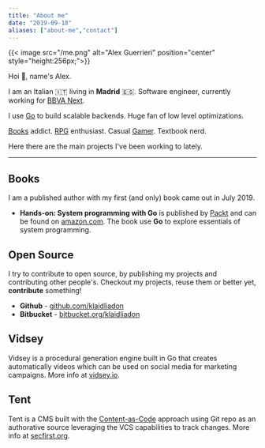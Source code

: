 ```yaml
---
title: "About me"
date: "2019-09-18"
aliases: ["about-me","contact"]
---
```


{{< image src="/me.png" alt="Alex Guerrieri" position="center" style="height:256px;">}}

Hoi :wave:, name's Alex.

I am an Italian :it: living in **Madrid** :es:. Software engineer, currently working for [BBVA Next](https://www.bbvanexttechnologies.com "BBVA Next").

I use [Go](https://golang.org "Golang") to build scalable backends. Huge fan of low level optimizations.

[Books](https://www.goodreads.com/klaidliadon "Good Reads") addict. [RPG](https://app.roll20.net/users/120129/klaid-liadon "Roll20") enthusiast. Casual [Gamer](http://steamcommunity.com/id/KlaidLiadon/ "Steam"). Textbook nerd.

Here there are the main projects I've been working to lately.

---

## Books

I am a published author with my first (and only) book came out in July 2019.

- **Hands-on: System programming with Go** is published by [Packt](https://packtpub.com) and can be found on [amazon.com](https://amzn.to/2ZSLWzj "System programming"). The book use **Go** to explore essentials of system programming.

## Open Source

I try to contribute to open source, by publishing my projects and contributing other people's. Checkout my projects, reuse them or better yet, **contribute** something!

* **Github** - [github.com/klaidliadon](https://github.com/klaidliadon "Github")
* **Bitbucket** - [bitbucket.org/klaidliadon](https://bitbucket.org/klaidliadon/ "Bitbucket")

## Vidsey

Vidsey is a procedural generation engine built in Go that creates automatically videos which can be used on social media for marketing campaigns. More info at [vidsey.io](https://vidsey.io "Vidsey").

## Tent

Tent is a CMS built with the [Content-as-Code](http://iilab.github.io/contentascode/) approach using Git repo as an authorative source leveraging the VCS capabilities to track changes. More info at [secfirst.org](https://secfirst.org/tent "Security First").